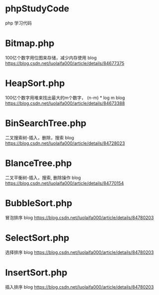 # phpStudyCode
php 学习代码

# Bitmap.php
100亿个数字用位图来存储，减少内存使用
blog https://blog.csdn.net/luolaifa000/article/details/84677375

# HeapSort.php
100亿个数字用堆来找出最大的m个数字， (n-m) * log m 
blog https://blog.csdn.net/luolaifa000/article/details/84673388

# BinSearchTree.php
二叉搜索树-插入，删除，搜索
blog https://blog.csdn.net/luolaifa000/article/details/84728023

# BlanceTree.php
二叉平衡树-插入，搜索, 删除操作
blog https://blog.csdn.net/luolaifa000/article/details/84770154

# BubbleSort.php
冒泡排序
blog https://blog.csdn.net/luolaifa000/article/details/84780203

# SelectSort.php
选择排序
blog https://blog.csdn.net/luolaifa000/article/details/84780203

# InsertSort.php
插入排序
blog https://blog.csdn.net/luolaifa000/article/details/84780203